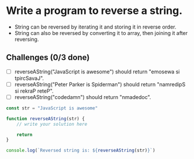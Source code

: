 # Write a program to reverse a string.

- String can be reversed by iterating it and storing it in reverse order.
- String can also be reversed by converting it to array, then joining it after reversing.

## Challenges (0/3 done)

- [ ] reverseAString("JavaScript is awesome") should return "emosewa si tpircSavaJ".
- [ ] reverseAString("Peter Parker is Spiderman") should return "namredipS si rekraP reteP".
- [ ] reverseAString("codedamn") should return "nmadedoc".

```js
const str = "JavaScript is awesome"

function reverseAString(str) {
    // write your solution here

    return
}

console.log(`Reversed string is: ${reverseAString(str)}`)
```
